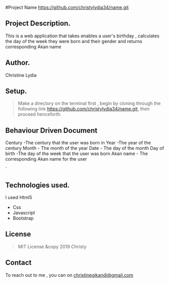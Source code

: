 #Project Name
https://github.com/christylydia34/name.git

## Project Description.
 This is a  web application that takes enables  a user's birthday , calculates the day of the week  they were born and their gender and returns corresponding Akan name 

## Author.
Christine Lydia
 
 ## Setup.
 > Make  a directory on the terminal first , begin by cloning through the following link https://github.com/christylydia34/name.git,  then proceed henceforth.
 
 
 ## Behaviour Driven Document

 Century -The century that the user was born in
Year    -The year of the century 
Month   - The month of the year 
Date     - The day of the month 
Day of birth -The day of the week that the user was born 
 Akan name  -  The corresponding Akan name for the user

 `
## Technologies used.
  I used  Html5
  * Css
  * Javascript
  * Bootstrap
  
 

## License
> MIT License &copy 2019 Christy 

## Contact
To reach out to me , you can on christinegikandi@gmail.com
